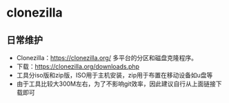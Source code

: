 # clonezilla
## 日常维护

* Clonezilla：https://clonezilla.org/ 多平台的分区和磁盘克隆程序。
* 下载：https://clonezilla.org/downloads.php
* 工具分iso版和zip版，ISO用于主机安装，zip用于布置在移动设备如u盘等
* 由于工具比较大300M左右，为了不影响git效率，因此建议自行从上面链接下载即可


